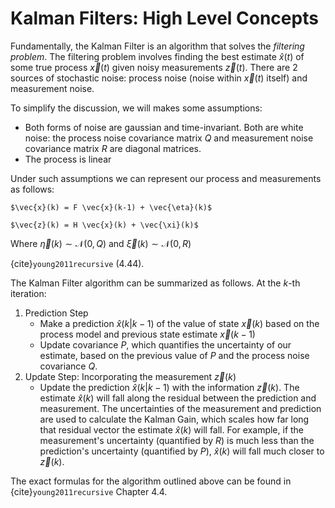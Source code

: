 # Kalman Filters: High Level Concepts

Fundamentally, the Kalman Filter is an algorithm that solves the _filtering problem_. The filtering problem involves finding the best estimate $\hat{x}(t)$ of some true process $\vec{x}(t)$ given noisy measurements $\vec{z}(t)$. There are 2 sources of stochastic noise: process noise (noise within $\vec{x}(t)$ itself) and measurement noise. 

To simplify the discussion, we will makes some assumptions: 
- Both forms of noise are gaussian and time-invariant. Both are white noise: the process noise covariance matrix $Q$ and measurement noise covariance matrix $R$ are diagonal matrices.
- The process is linear

Under such assumptions we can represent our process and measurements as follows:

    $\vec{x}(k) = F \vec{x}(k-1) + \vec{\eta}(k)$

    $\vec{z}(k) = H \vec{x}(k) + \vec{\xi}(k)$

Where $\vec{\eta}(k) \sim \mathcal{N}(0, Q)$ and $\vec{\xi}(k) \sim \mathcal{N}(0, R)$ 

{cite}`young2011recursive` (4.44).

The Kalman Filter algorithm can be summarized as follows. At the $k$-th iteration: 

1. Prediction Step
    - Make a prediction $\hat{x}(k | k-1)$ of the value of state $\vec{x}(k)$ based on the process model and previous state estimate $\vec{x}(k-1)$
    - Update covariance $P$, which quantifies the uncertainty of our estimate, based on the previous value of $P$ and the process noise covariance $Q$.
2. Update Step: Incorporating the measurement $\vec{z}(k)$
    - Update the prediction $\hat{x}(k | k-1)$ with the information $\vec{z}(k)$. The estimate $\hat{x}(k)$ will fall along the residual between the prediction and measurement. The uncertainties of the measurement and prediction are used to calculate the Kalman Gain, which scales how far long that residual vector the estimate $\hat{x}(k)$ will fall. For example, if the measurement's uncertainty (quantified by $R$) is much less than the prediction's uncertainty (quantified by $P$), $\hat{x}(k)$ will fall much closer to $\vec{z}(k)$.

The exact formulas for the algorithm outlined above can be found in {cite}`young2011recursive` Chapter 4.4.